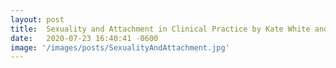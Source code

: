 ```yaml
---
layout: post
title:  Sexuality and Attachment in Clinical Practice by Kate White and Joseph Schwartz
date:   2020-07-23 16:40:41 -0600
image: '/images/posts/SexualityAndAttachment.jpg'
---
```

